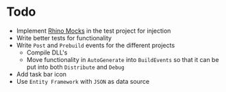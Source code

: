 Todo
==

- Implement [Rhino Mocks](https://www.hibernatingrhinos.com/oss/rhino-mocks) in the test project for injection
- Write better tests for functionality
- Write `Post` and `Prebuild` events for the different projects
	- Compile DLL's
	- Move functionality in `AutoGenerate` into `BuildEvents` so that it can be put into both `Distribute` and `Debug`
- Add task bar icon
- Use `Entity Framework` with `JSON` as data source